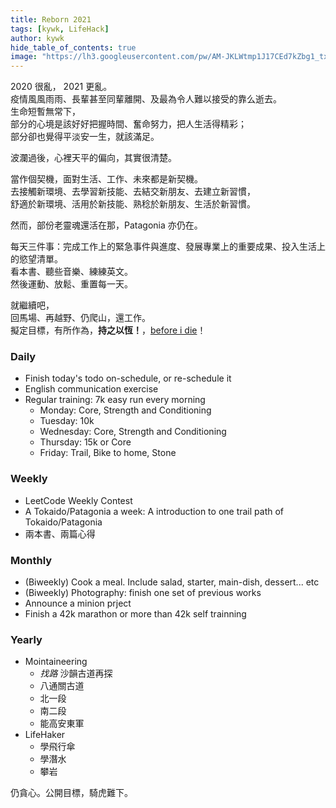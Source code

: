 ```yaml
---
title: Reborn 2021
tags: [kywk, LifeHack]
author: kywk
hide_table_of_contents: true
image: "https://lh3.googleusercontent.com/pw/AM-JKLWtmp1J17CEd7kZbg1_txkZN6YHKxO75EEbyruO0ZWUnHR-eX9v3nZjiv5RH9FgZBx5Q7VoBD54R_YF67051F8J8PlvAsjYw60PXFrT0vuPzqGU9CPeCnanguSph502riw7cc-Aalut81t_upJj5tfU2w=w800-no?authuser=0"
---
```


2020 很亂， 2021 更亂。  
疫情風風雨雨、長輩甚至同輩離開、及最為令人難以接受的靠么逝去。  
生命短暫無常下，  
部分的心境是該好好把握時間、奮命努力，把人生活得精彩；  
部分卻也覺得平淡安一生，就該滿足。

<!--truncate-->

波瀾過後，心裡天平的偏向，其實很清楚。

當作個契機，面對生活、工作、未來都是新契機。  
去接觸新環境、去學習新技能、去結交新朋友、去建立新習慣，  
舒適於新環境、活用於新技能、熟稔於新朋友、生活於新習慣。 

然而，部份老靈魂還活在那，Patagonia 亦仍在。

每天三件事：完成工作上的緊急事件與進度、發展專業上的重要成果、投入生活上的慾望清單。  
看本書、聽些音樂、練練英文。  
然後運動、放鬆、重置每一天。

就繼續吧，  
回馬場、再越野、仍爬山，還工作。  
擬定目標，有所作為，__持之以恆！__，[before i die](http://goo.gl/393HY)！


### Daily ###

-   Finish today's todo on-schedule, or re-schedule it
-   English communication exercise
-   Regular training: 7k easy run every morning
    -   Monday: Core, Strength and Conditioning
    -   Tuesday: 10k
    -   Wednesday: Core, Strength and Conditioning
    -   Thursday: 15k or Core 
    -   Friday: Trail, Bike to home, Stone

### Weekly ###

-   LeetCode Weekly Contest 
-   A Tokaido/Patagonia a week: A introduction to one trail path of Tokaido/Patagonia
-   兩本書、兩篇心得

### Monthly ###

-   (Biweekly) Cook a meal. Include salad, starter, main-dish, dessert... etc
-   (Biweekly) Photography: finish one set of previous works
-   Announce a minion prject
-   Finish a 42k marathon or more than 42k self trainning

### Yearly ###

-   Mointaineering
    -   _找路_ 沙韻古道再探
    -   八通關古道
    -   北一段
    -   南二段
    -   能高安東軍
-   LifeHaker
    -   學飛行傘
    -   學潛水
    -   攀岩

仍貪心。公開目標，騎虎難下。
